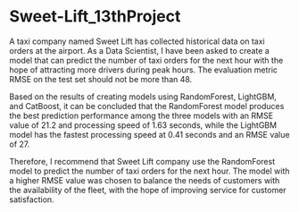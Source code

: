 # Sweet-Lift_13thProject
A taxi company named Sweet Lift has collected historical data on taxi orders at the airport. As a Data Scientist, I have been asked to create a model that can predict the number of taxi orders for the next hour with the hope of attracting more drivers during peak hours. The evaluation metric RMSE on the test set should not be more than 48.

Based on the results of creating models using RandomForest, LightGBM, and CatBoost, it can be concluded that the RandomForest model produces the best prediction performance among the three models with an RMSE value of 21.2 and processing speed of 1.63 seconds, while the LightGBM model has the fastest processing speed at 0.41 seconds and an RMSE value of 27.

Therefore, I recommend that Sweet Lift company use the RandomForest model to predict the number of taxi orders for the next hour. The model with a higher RMSE value was chosen to balance the needs of customers with the availability of the fleet, with the hope of improving service for customer satisfaction.

